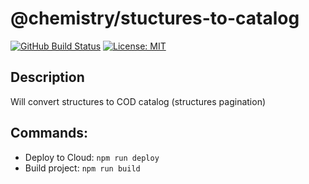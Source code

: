 # @chemistry/stuctures-to-catalog
[![GitHub Build Status](https://github.com/chemistry/crystallography-api/workflows/CI/badge.svg)](https://github.com/chemistry/crystallography-api/actions?query=workflow%3ACI)
[![License: MIT](https://img.shields.io/badge/License-MIT-gren.svg)](https://opensource.org/licenses/MIT)

## Description
Will convert structures to COD catalog (structures pagination)

## Commands:
  * Deploy to Cloud: `npm run deploy`
  * Build project: `npm run build`
